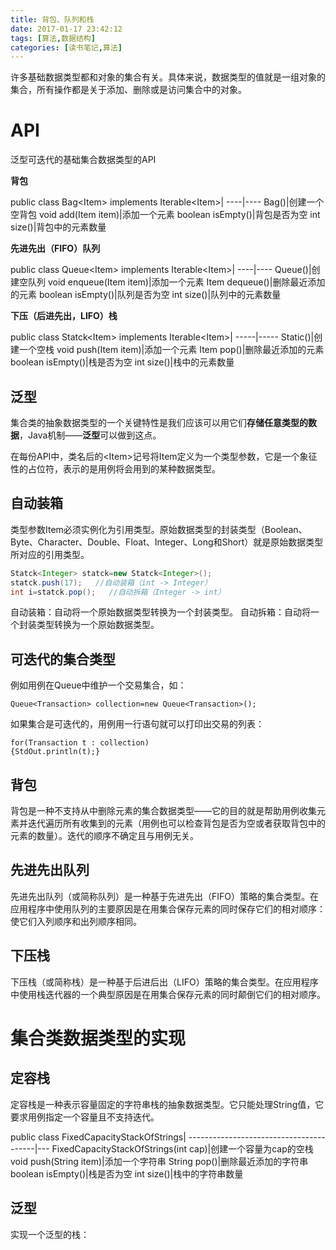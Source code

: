 ```yaml
---
title: 背包、队列和栈
date: 2017-01-17 23:42:12
tags: [算法,数据结构]
categories: [读书笔记,算法] 
---
```

许多基础数据类型都和对象的集合有关。具体来说，数据类型的值就是一组对象的集合，所有操作都是关于添加、删除或是访问集合中的对象。
<!--more-->
# API
泛型可迭代的基础集合数据类型的API

**背包**

public class Bag&lt;Item&gt; implements Iterable&lt;Item&gt;|
----|----
Bag()|创建一个空背包
void add(Item item)|添加一个元素
boolean isEmpty()|背包是否为空
int size()|背包中的元素数量

**先进先出（FIFO）队列**

public class Queue&lt;Item&gt; implements Iterable&lt;Item&gt;|
----|----
Queue()|创建空队列
void enqueue(Item item)|添加一个元素
Item dequeue()|删除最近添加的元素
boolean isEmpty()|队列是否为空
int size()|队列中的元素数量

**下压（后进先出，LIFO）栈**

public class Statck&lt;Item&gt; implements Iterable&lt;Item&gt;|
-----|-----
Static()|创建一个空栈
void push(Item item)|添加一个元素
Item pop()|删除最近添加的元素
boolean isEmpty()|栈是否为空
int size()|栈中的元素数量
 
## 泛型
集合类的抽象数据类型的一个关键特性是我们应该可以用它们**存储任意类型的数据**，Java机制——**泛型**可以做到这点。

在每份API中，类名后的&lt;Item&gt;记号将Item定义为一个类型参数，它是一个象征性的占位符，表示的是用例将会用到的某种数据类型。
## 自动装箱
类型参数Item必须实例化为引用类型。原始数据类型的封装类型（Boolean、Byte、Character、Double、Float、Integer、Long和Short）就是原始数据类型所对应的引用类型。
```java
Statck<Integer> statck=new Statck<Integer>();
statck.push(17);   //自动装箱（int -> Integer）
int i=statck.pop();   //自动拆箱（Integer -> int）
```
自动装箱：自动将一个原始数据类型转换为一个封装类型。
自动拆箱：自动将一个封装类型转换为一个原始数据类型。
## 可迭代的集合类型
例如用例在Queue中维护一个交易集合，如：
```
Queue<Transaction> collection=new Queue<Transaction>();
```
如果集合是可迭代的，用例用一行语句就可以打印出交易的列表：
```
for(Transaction t : collection)
{StdOut.println(t);}
```
## 背包
背包是一种不支持从中删除元素的集合数据类型——它的目的就是帮助用例收集元素并迭代遍历所有收集到的元素（用例也可以检查背包是否为空或者获取背包中的元素的数量）。迭代的顺序不确定且与用例无关。
## 先进先出队列
先进先出队列（或简称队列）是一种基于先进先出（FIFO）策略的集合类型。在应用程序中使用队列的主要原因是在用集合保存元素的同时保存它们的相对顺序：使它们入列顺序和出列顺序相同。
## 下压栈
下压栈（或简称栈）是一种基于后进后出（LIFO）策略的集合类型。在应用程序中使用栈迭代器的一个典型原因是在用集合保存元素的同时颠倒它们的相对顺序。
# 集合类数据类型的实现
## 定容栈
定容栈是一种表示容量固定的字符串栈的抽象数据类型。它只能处理String值，它要求用例指定一个容量且不支持迭代。

public class FixedCapacityStackOfStrings|
----------------------------------------|---
FixedCapacityStackOfStrings(int cap)|创建一个容量为cap的空栈
void push(String item)|添加一个字符串
String pop()|删除最近添加的字符串
boolean isEmpty()|栈是否为空
int size()|栈中的字符串数量

## 泛型
实现一个泛型的栈：


